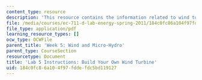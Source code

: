 ```yaml
---
content_type: resource
description: 'This resource contains the information related to wind turbine. '
file: /media/courses/ec-711-d-lab-energy-spring-2011/184c0fc86a104f97fddefdc5bd119127_MITEC_711S11_lab5.pdf
file_type: application/pdf
learning_resource_types: []
ocw_type: OCWFile
parent_title: 'Week 5: Wind and Micro-Hydro'
parent_type: CourseSection
resourcetype: Document
title: 'Lab 5 Instructions: Build Your Own Wind Turbine'
uid: 184c0fc8-6a10-4f97-fdde-fdc5bd119127
---
```


